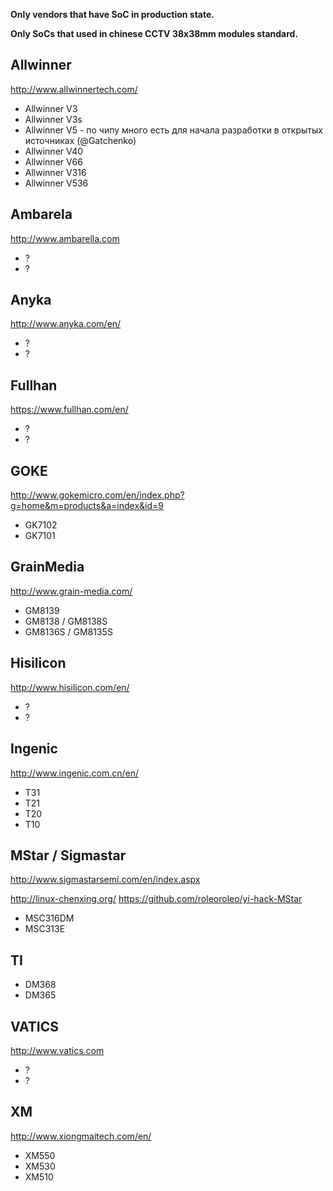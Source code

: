 **Only vendors that have SoC in production state.**

**Only SoCs that used in chinese CCTV 38x38mm modules standard.**


## Allwinner

http://www.allwinnertech.com/

* Allwinner V3
* Allwinner V3s
* Allwinner V5 - по чипу много есть для начала разработки в открытых источниках (@Gatchenko)
* Allwinner V40
* Allwinner V66
* Allwinner V316
* Allwinner V536


## Ambarela

http://www.ambarella.com

* ?
* ?


## Anyka

http://www.anyka.com/en/

* ?
* ?


## Fullhan

https://www.fullhan.com/en/

* ?
* ?


## GOKE

http://www.gokemicro.com/en/index.php?g=home&m=products&a=index&id=9

* GK7102
* GK7101


## GrainMedia

http://www.grain-media.com/

* GM8139
* GM8138 / GM8138S
* GM8136S / GM8135S

## Hisilicon

http://www.hisilicon.com/en/

* ?
* ?


## Ingenic

http://www.ingenic.com.cn/en/

* T31
* T21
* T20
* T10


## MStar / Sigmastar

http://www.sigmastarsemi.com/en/index.aspx

http://linux-chenxing.org/
https://github.com/roleoroleo/yi-hack-MStar

* MSC316DM
* MSC313E


## TI

* DM368
* DM365


## VATICS

http://www.vatics.com

* ?
* ?


## XM

http://www.xiongmaitech.com/en/

* XM550
* XM530
* XM510

